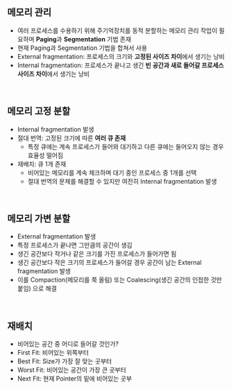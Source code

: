 ## 메모리 관리

- 여러 프로세스를 수용하기 위해 주기억장치를 동적 분할하는 메모리 관리 작업이 필요하며 **Paging**과 **Segmentation** 기법 존재
- 현재 Paging과 Segmentation 기법을 합쳐서 사용
- External fragmentation: 프로세스의 크기와 **고정된 사이즈 차이**에서 생기는 낭비
- Internal fragmentation: 프로세스가 끝나고 생긴 **빈 공간과 새로 들어갈 프로세스 사이즈 차이**에서 생기는 낭비

<br>

## 메모리 고정 분할

- Internal fragmentation 발생
- 절대 번역: 고정된 크기에 따른 **여러 큐 존재** 
  - 특정 큐에는 계속 프로세스가 들어와 대기하고 다른 큐에는 들어오지 않는 경우 효율성 떨어짐
- 재배치: 큐 1개 존재
  - 비어있는 메모리를 계속 체크하며 대기 중인 프로세스 중 1개를 선택
  - 절대 번역의 문제를 해결할 수 있지만 여전히 Internal fragmentation 발생

<br>

## 메모리 가변 분할

- External fragmentation 발생
- 특정 프로세스가 끝나면 그만큼의 공간이 생김
- 생긴 공간보다 작거나 같은 크기를 가진 프로세스가 들어가면 됨
- 생긴 공간보다 작은 크기의 프로세스가 들어갈 경우 공간이 남는 External fragmentation 발생
- 이를 Compaction(메모리를 쭉 올림) 또는 Coalescing(생긴 공간의 인접한 것만 붙임) 으로 해결

<br>

## 재배치

- 비어있는 공간 중 어디로 들어갈 것인가?
- First Fit: 비어있는 위쪽부터
- Best Fit: Size가 가장 잘 맞는 곳부터
- Worst Fit: 비어있는 공간이 가장 큰 곳부터
- Next Fit: 현재 Pointer의 밑에 비어있는 곳부
